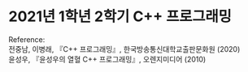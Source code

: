 # 2021년 1학년 2학기 C++ 프로그래밍

Reference: 
<br/>
전중남, 이병래, 『C++ 프로그래밍』, 한국방송통신대학교출판문화원 (2020) 
<br/>
윤성우, 『윤성우의 열혈 C++ 프로그래밍』, 오렌지미디어 (2010) 
